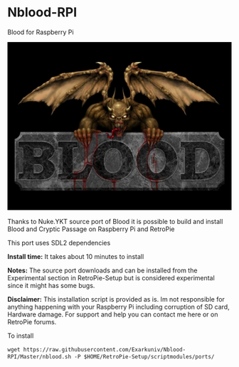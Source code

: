 # Nblood-RPI
Blood for Raspberry Pi

![Nblood-RPI](https://github.com/Exarkuniv/Nblood-RPI/blob/Master/Screenshots/blood-1.png)

Thanks to Nuke.YKT source port of Blood it is possible to build and install Blood and Cryptic Passage
on Raspberry Pi and RetroPie

This port uses SDL2 dependencies

**Install time:**
It takes about 10 minutes to install

**Notes:**
The source port downloads and can be installed from the Experimental section in RetroPie-Setup but is considered experimental since it might has some bugs.

**Disclaimer:** This installation script is provided as is. Im not responsible for anything happening with your Raspberry Pi including corruption of SD card, Hardware damage. 
For support and help you can contact me here or on RetroPie forums.

To install

```
wget https://raw.githubusercontent.com/Exarkuniv/Nblood-RPI/Master/nblood.sh -P $HOME/RetroPie-Setup/scriptmodules/ports/
```
